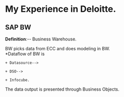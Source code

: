 # My Experience in Deloitte.

			
## SAP BW

**Definition**:-- Business Warehouse.  

BW picks data from ECC and does modeling in BW.  
*Dataflow of BW is 

    + Datasource--> 

    + DSO--> 

    + Infocube.

The data output is presented through Business Objects.


